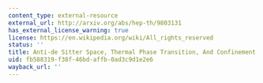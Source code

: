 ```yaml
---
content_type: external-resource
external_url: http://arxiv.org/abs/hep-th/9803131
has_external_license_warning: true
license: https://en.wikipedia.org/wiki/All_rights_reserved
status: ''
title: Anti-de Sitter Space, Thermal Phase Transition, And Confinement In Gauge Theories
uid: fb588319-f38f-46bd-affb-0ad3c9d1e2e6
wayback_url: ''
---
```

